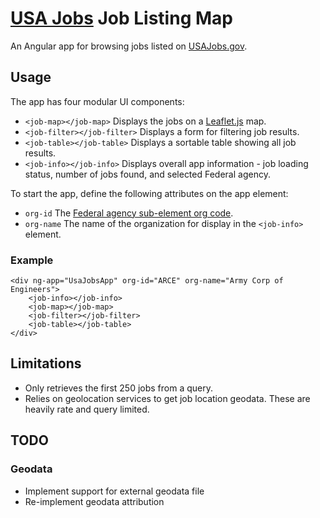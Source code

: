 # [USA Jobs](https://www.usajobs.gov) Job Listing Map

An Angular app for browsing jobs listed on [USAJobs.gov](https://www.usajobs.gov).

## Usage

The app has four modular UI components:
- `<job-map></job-map>` Displays the jobs on a [Leaflet.js](http://leafletjs.com) map.
- `<job-filter></job-filter>` Displays a form for filtering job results.
- `<job-table></job-table>` Displays a sortable table showing all job results.
- `<job-info></job-info>` Displays overall app information - job loading status, number of jobs found, and selected Federal agency.

To start the app, define the following attributes on the app element:
- `org-id` The [Federal agency sub-element org code](https://schemas.usajobs.gov/Enumerations/AgencySubElement.xml).
- `org-name` The name of the organization for display in the `<job-info>` element.

### Example
```
<div ng-app="UsaJobsApp" org-id="ARCE" org-name="Army Corp of Engineers">
    <job-info></job-info>
    <job-map></job-map>
    <job-filter></job-filter>
    <job-table></job-table>
</div>
```

## Limitations
- Only retrieves the first 250 jobs from a query. 
- Relies on geolocation services to get job location geodata. These are heavily rate and query limited.

## TODO

### Geodata
- Implement support for external geodata file
- Re-implement geodata attribution